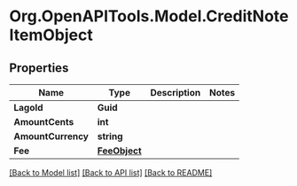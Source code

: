 # Org.OpenAPITools.Model.CreditNoteItemObject

## Properties

Name | Type | Description | Notes
------------ | ------------- | ------------- | -------------
**LagoId** | **Guid** |  | 
**AmountCents** | **int** |  | 
**AmountCurrency** | **string** |  | 
**Fee** | [**FeeObject**](FeeObject.md) |  | 

[[Back to Model list]](../README.md#documentation-for-models) [[Back to API list]](../README.md#documentation-for-api-endpoints) [[Back to README]](../README.md)

